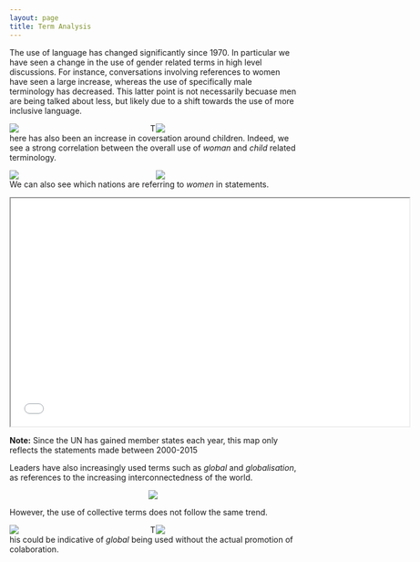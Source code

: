 ```yaml
---
layout: page
title: Term Analysis
---
```


The use of language has changed significantly since 1970. In particular we have seen a change in the use of gender related terms in high level discussions. For instance, conversations involving references to women have seen a large increase, whereas the use of specifically male terminology has decreased. This latter point is not necessarily becuase men are being talked about less, but likely due to a shift towards the use of more inclusive language.

<div class="container">
    <div style="float:left;width:49%">
	    <img src="../data/frequency/woman_man_frequency.svg">
    </div>
    <div style="float:right;width:49%">
	    <img src="../data/frequency/boy_girl_frequency.svg">
    </div>
</div>

There has also been an increase in coversation around children. Indeed, we see a strong correlation between the overall use of *woman* and *child* related terminology.

<div class="container">
    <div style="float:left;width:49%">
	    <img src="../data/frequency/boy_girl_child_frequency.svg">
    </div>
    <div style="float:right;width:49%">
	    <img src="../data/frequency/woman_child_frequency.svg">
    </div>
</div>

We can also see which nations are referring to *women* in statements.

<p align="center">
    <iframe src="../data/frequency/woman_map_2000_2015.html" width="700" height="400" ></iframe>
</p>

**Note:** Since the UN has gained member states each year, this map only reflects the statements made between 2000-2015

Leaders have also increasingly used terms such as *global* and *globalisation*, as references to the increasing interconnectedness of the world. 

<p align="center">
<img src="../data/frequency/global_frequency.svg">
</p>

However, the use of collective terms does not follow the same trend.

<div class="container">
    <div style="float:left;width:49%">
	    <img src="../data/frequency/people_frequency.svg">
    </div>
    <div style="float:right;width:49%">
	    <img src="../data/frequency/cooperation_frequency.svg">
    </div>
</div>

This could be indicative of *global* being used without the actual promotion of colaboration.